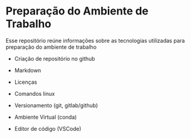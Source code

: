 # Preparação do Ambiente de Trabalho

Esse repositório reúne informações sobre as tecnologias utilizadas para preparação do ambiente de trabalho

- Criação de repositório no github

- Markdown

- Licenças

- Comandos linux

- Versionamento (git, gitlab/github)

- Ambiente Virtual (conda)

- Editor de código (VSCode)

